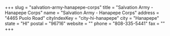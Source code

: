 +++
slug = "salvation-army-hanapepe-corps"
title = "Salvation Army - Hanapepe Corps"
name = "Salvation Army - Hanapepe Corps"
address = "4465 Puolo Road"
cityIndexKey = "city-hi-hanapepe"
city = "Hanapepe"
state = "HI"
postal = "96716"
website = ""
phone = "808-335-5441"
fax = ""
+++
